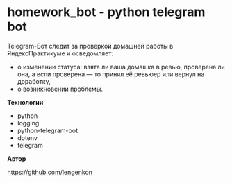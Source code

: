 # homework_bot - python telegram bot

Telegram-Бот следит за проверкой домашней работы в ЯндексПрактикуме и осведомляет:

+ о изменении статуса: взята ли ваша домашка в ревью, проверена ли она, а если проверена — то принял её ревьюер или вернул на доработку,
+ о возникновении проблемы.

**Технологии**

+ python
+ logging
+ python-telegram-bot
+ dotenv
+ telegram

**Автор**

https://github.com/lengenkon
